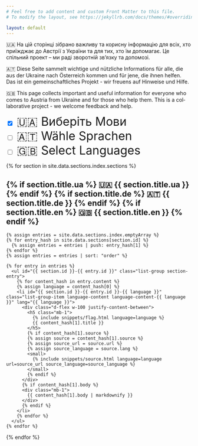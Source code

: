 ```yaml
---
# Feel free to add content and custom Front Matter to this file.
# To modify the layout, see https://jekyllrb.com/docs/themes/#overriding-theme-defaults

layout: default
---
```


<p lang="ua">
  🇺🇦 На цій сторінці зібрано важливу та корисну інформацію для всіх, хто приїжджає до Австрії з України та для тих, хто їм допомагає. Це спільний проект – ми раді зворотній зв’язку та допомозі.
</p>

<p lang="de">
  🇦🇹 Diese Seite sammelt wichtige und nützliche Informations für alle, die aus der Ukraine nach Österreich kommen und für jene, die ihnen helfen. Das ist ein gemeinschaftliches Projekt - wir freuens auf Hinweise und Hilfe.
</p>

<p lang="en">
  🇬🇧 This page collects important and useful information for everyone who comes to Austria from Ukraine and for those who help them. This is a collaborative project - we welcome feedback and help.
</p>

<div id="select-languages">
  <form id="select-languages-form">
    <div class="align-middle" style="font-size: 2rem">
      <div class="form-check form-switch">
        <input class="form-check-input" type="checkbox" name="language" id="language_ua" value="ua" checked>
        <label class="form-check-label" for="language_ua">
          🇺🇦 Виберіть Мови
        </label>
      </div>
      <div class="form-check form-switch">
        <input class="form-check-input" type="checkbox" name="language" id="language_de" value="de">
        <label class="form-check-label" for="language_de">
          🇦🇹 Wähle Sprachen
        </label>
      </div>
      <div class="form-check form-switch">
        <input class="form-check-input" type="checkbox" name="language" id="language_en" value="en">
        <label class="form-check-label" for="language_en">
          🇬🇧 Select Languages
        </label>
      </div>
    </div>
  </form>
</div>

<script type="text/javascript">
  var languageSelector = document.getElementById('select-languages');
  var languageForm = document.forms['select-languages-form'];

  languageSelector.addEventListener('click', handleChange);
  function handleChange(event) {
    // Collect selected.
    var allOptions = languageForm.elements['language'];
    var selectedLanguages = [];
    var selectedClasses = [];
    allOptions.forEach((element) => {
      if (element.checked) {
        selectedLanguages.push(element.value);
        selectedClasses.push('.language-content-' + element.value);
      }
    });
    console.log('Selected languages: ' + selectedLanguages.join(', '));

    // Hide all.
    document.querySelectorAll('.language-content').forEach(function(el) {
      el.classList.add("hide");
    });
    // Display selected.
    document.querySelectorAll(selectedClasses.join(', ')).forEach(function(el) {
      el.classList.remove("hide");
    });
  }

  window.addEventListener('DOMContentLoaded', (event) => {
    handleChange()
  });
</script>

<div class="sections">
  {% for section in site.data.sections.index.sections %}
    <h2 id="{{ section.id }}" class="section">
      {% if section.title.ua %}
        <span class="language-content language-content-ua" lang="ua">🇺🇦 {{ section.title.ua }}</span>
      {% endif %}
      {% if section.title.de %}
        <span class="language-content language-content-de" lang="de">🇦🇹 {{ section.title.de }}</span>
      {% endif %}
      {% if section.title.en %}
        <span class="language-content language-content-en" lang="en">🇬🇧 {{ section.title.en }}</span>
      {% endif %}
    </h2>

    {% assign entries = site.data.sections.index.emptyArray %}
    {% for entry_hash in site.data.sections[section.id] %}
      {% assign entries = entries | push: entry_hash[1] %}
    {% endfor %}
    {% assign entries = entries | sort: "order" %}

    {% for entry in entries %}
      <ul id="{{ section.id }}-{{ entry.id }}" class="list-group section-entry">
        {% for content_hash in entry.content %}
        {% assign language = content_hash[0] %}
        <li id="{{ section.id }}-{{ entry.id }}-{{ language }}" class="list-group-item language-content language-content-{{ language }}" lang="{{ language }}">
          <div class="d-flex w-100 justify-content-between">
            <h5 class="mb-1">
              {% include snippets/flag.html language=language %}
              {{ content_hash[1].title }}
            </h5>
            {% if content_hash[1].source %}
            {% assign source = content_hash[1].source %}
            {% assign source_url = source.url %}
            {% assign source_language = source.lang %}
            <small>
              {% include snippets/source.html language=language url=source_url source_language=source_language %}
            </small>
            {% endif %}
          </div>
          {% if content_hash[1].body %}
          <div class="mb-1">
            {{ content_hash[1].body | markdownify }}
          </div>
          {% endif %}
        </li>
        {% endfor %}
      </ul>
    {% endfor %}
  {% endfor %}
</div>

